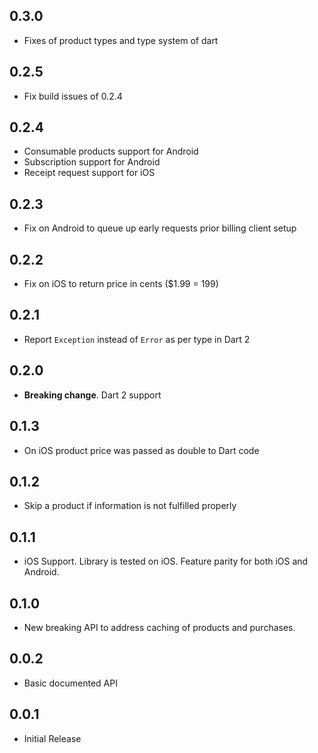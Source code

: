 ## 0.3.0
* Fixes of product types and type system of dart

## 0.2.5
* Fix build issues of 0.2.4

## 0.2.4
* Consumable products support for Android
* Subscription support for Android
* Receipt request support for iOS

## 0.2.3
* Fix on Android to queue up early requests prior billing client setup

## 0.2.2
* Fix on iOS to return price in cents ($1.99 = 199)

## 0.2.1
* Report `Exception` instead of `Error` as per type in Dart 2

## 0.2.0
* **Breaking change**. Dart 2 support

## 0.1.3
* On iOS product price was passed as double to Dart code

## 0.1.2
* Skip a product if information is not fulfilled properly

## 0.1.1
* iOS Support. Library is tested on iOS. Feature parity for both iOS and Android.

## 0.1.0
* New breaking API to address caching of products and purchases.

## 0.0.2
* Basic documented API

## 0.0.1
* Initial Release
